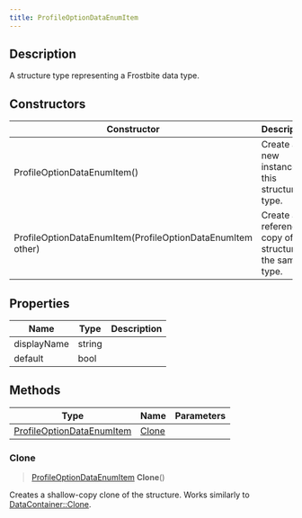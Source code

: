 ```yaml
---
title: ProfileOptionDataEnumItem
---
```

## Description

A structure type representing a Frostbite data type.

## Constructors

| Constructor                                                | Description                                              |
| ---------------------------------------------------------- | -------------------------------------------------------- |
| ProfileOptionDataEnumItem()                                | Create a new instance of this structure type.            |
| ProfileOptionDataEnumItem(ProfileOptionDataEnumItem other) | Create a reference copy of a structure of the same type. |

## Properties

| Name        | Type   | Description |
| ----------- | ------ | ----------- |
| displayName | string |             |
| default     | bool   |             |

## Methods

| Type                                                   | Name            | Parameters |
| ------------------------------------------------------ | --------------- | ---------- |
| [ProfileOptionDataEnumItem](ProfileOptionDataEnumItem) | [Clone](#clone) |            |

### Clone

> [ProfileOptionDataEnumItem](ProfileOptionDataEnumItem) **Clone**()

Creates a shallow-copy clone of the structure. Works similarly to [DataContainer::Clone](/vext/ref/shared/class/datacontainer#clone).

